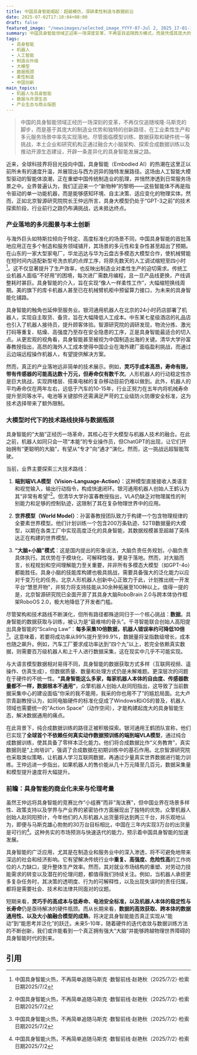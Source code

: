 ```yaml
---
title: 中国具身智能崛起：超越模仿，深耕柔性制造与数据前沿
date: 2025-07-02T17:10:04+08:00
draft: false
featured_image: "/newsimages/selected_image_YYYY-07-Jul 2, 2025_17-01-10-758.jpg"
summary: 中国具身智能领域正迎来一场深度变革，不再盲目追随西方模式，而是凭借其庞大的制造业基础和独特的创新路径，在工业柔性生产和多元服务场景中实现早期落地。尽管面临高昂的硬件成本、数据获取的挑战以及不同技术路线的探索，中国企业和研究机构正积极通过大小脑架构、合成数据训练和开源生态建设，以期克服瓶颈，迈向一个更自主、更泛化的具身智能未来。
tags: 
  - 具身智能
  - 机器人
  - 人工智能
  - 制造业升级
  - 大模型
  - 数据瓶颈
  - 柔性制造
  - 中国创新
main_topics: 
  - 机器人与具身智能
  - 数据与开源生态
  - 产业生态与商业版图
---
```


> 中国的具身智能领域正经历一场深刻的变革，不再仅仅追随埃隆·马斯克的脚步，而是基于其庞大的制造业优势和独特的创新路径，在工业柔性生产和多元服务场景中率先实现落地。尽管面临模型训练、数据获取和硬件统一等挑战，本土企业和研究机构正通过融合大小脑架构、探索合成数据训练以及推动开源生态建设，开辟一条差异化的具身智能发展之路。

近来，全球科技界将目光投向中国，具身智能（Embodied AI）的热潮在这里正以前所未有的速度升温，并展现出与西方迥异的独特发展路径。这场由人工智能大模型驱动的智能体浪潮，正在重塑中国传统制造业的肌理，并悄然渗透到日常服务场景之中。业界普遍认为，我们正迎来一个“新物种”的黎明——这些智能体不再是指令驱动的单一功能机器，而是能够感知环境、自主决策、适应变化的物理实体。然而，正如北京智源研究院院长王仲远所言，具身大模型仍处于“GPT-3之前”的技术探索阶段，行业前行之路仍布满挑战，远未抵达终点。

### 产业落地的多元图景与本土创新

与海外巨头如特斯拉倾向于特定、高度标准化的场景不同，中国具身智能的首批落地应用正在多个制造和服务领域铺开，其场景的多元性和复杂性甚至超出了预期。在山东的一家大型家电厂，华龙迅达与华为云盘古多模态大模型合作，使机械臂能在短时间内适配新型号洗衣机的点焊工序，将原先数天的人工调试缩短至四小时[^1]。这不仅显著提升了生产效率，也反映出制造业对柔性生产的迫切需求。传统工业机器人面临“不好用”的困境，每次进厂需数月编程，且一旦产品线更换，产线调整耗时甚巨。具身智能的介入，旨在实现“像人一样柔性工作”，大幅缩短换线周期。美的旗下的库卡机器人甚至已在机械臂机柜中预留算力接口，为未来的具身智能化铺路。

具身智能的触角也延伸至服务业。银河通用机器人在北京的24小时药店部署了机器人，实现自主取货、备货，旨在大幅降低人工成本。中东某七星级酒店的礼品店也引入了机器人接待员，提升顾客体验。智源研究院的调研发现，物流分拣、激光打码等重复、枯燥、高强度乃至存在安全隐患的工序，正是具身智能最适合的切入点。从更宏观的视角看，具身智能甚至被视为中国制造出海的关键。清华大学孙富春教授指出，高昂的海外人工成本使得中国企业在海外建厂面临盈利挑战，而通过云边端远程操作机器人，有望提供解决方案。

然而，真正的产业落地远非简单的技术展示。例如，**灵巧手成本高昂，寿命有限，带有传感器的可能高达数十万元，但寿命仅有数千次**。人形机器人的行动稳定性亦是巨大挑战，实现跨楼层、搭乘电梯的复杂移动目前仍难以做到。此外，机器人的平均寿命仅在两年左右，远低于汽车的10-15年，行业正努力在五年内将机械寿命提升至同等水平。电池等关键部件还需满足严苛的工业级防火防爆安全标准，这为技术选择带来了额外限制。

### 大模型时代下的技术路线抉择与数据瓶颈

具身智能的“大脑”正经历一场革命，其核心在于大模型与机器人技术的融合。在此之前，机器人如同只会一项“本能”的专业操作员，但ChatGPT的出现，让它们开始拥有“更聪明的大脑”，有望从“专才”向“通才”演化。然而，这一挑战远超智能驾驶。

当前，业界主要探索三大技术路线：

1.  **端到端VLA模型（Vision-Language-Action）**：这种模型直接接收人类语言和视觉输入，输出行动指令，构成快速闭环。银河通用机器人创始人王鹤认为其“非常有希望”[^1]。但清华大学孙富春教授指出，VLA仍缺乏对物理属性的判别能力和足够的控制轨迹，这限制了其在复杂物理世界中的应用。

2.  **世界模型（World Model）**：孙富春教授团队致力于构建一个包含物理规律的全要素世界模型。他们计划训练一个包含200万条轨迹、52TB数据量的大模型，以期在各类工厂中实现高度泛化的具身智能，其数据规模甚至超越了英伟达正在构建的世界模型。

3.  **“大脑+小脑”模式**：这是国内提出的形象说法，大脑负责任务规划，小脑负责具体执行。其优势在于模块化、可解释性强，更易于落地。然而，对大脑而言，长程规划和空间理解能力至关重要，并非所有多模态大模型（如GPT-4o）都能胜任。具身小脑的技能库构建也极具挑战，需要具备强大的泛化能力以应对千变万化的任务。北京人形机器人创新中心正致力于此，计划推出统一开发平台“慧思开物”，并努力将支持技能从30余种拓展至100种以上。值得一提的是，北京智源研究院已全面开源了其具身大脑RoboBrain 2.0与跨本体协作框架RoboOS 2.0，极大地降低了开发者门槛。

尽管架构和技术路线不断演化，但所有路径都殊途同归于一个核心挑战：**数据**。具身智能的数据获取与训练，被认为是“最难啃的骨头”。千寻智能联合创始人高阳提出具身智能的“Scaling Law”：**每多采集10倍数据，机器人错误率约可降低10倍**[^1]。这意味着，若要将成功率从99%提升至99.9%，数据量将呈指数级增长，成本也随之飙升。例如，汽车工厂要求成功率达到“四个九”以上，若完全依赖真实数据，则需要百万级机器人和上千人进行数据采集，这在现实中几乎不可能实现。

与大语言模型数据相对易得不同，具身智能的数据获取方式多样（互联网视频、遥操作、仿真生成），但数据质量、数量和处理方式仍是未解难题。更深层次的问题在于硬件的不统一性。**“具身智能这么多家，每家机器人本体的自由度、传感器数量都不一样，数据根本不通用”**，众擎机器人创始人赵同阳指出，这导致了当前数据采集中心的建设面临“你采的我不能用，我采的你也用不了”的尴尬局面。北大卢宗青副教授认为，如同电脑硬件的标准化促成了Windows和iOS的普及，机器人领域也需要统一的“Action Space”（动作空间），才能构建起庞大的具身智能生态，解决数据通用的痛点。

在此背景下，纯合成数据训练的路径正被积极探索。银河通用王鹤团队宣称，他们已实现了**全球首个不依赖任何真实动作数据预训练的端到端VLA模型**，通过纯合成数据训练，使其具备了零样本泛化能力。他们将合成数据比作“义务教育”，真实数据则是“上岗培训”，强调了合成数据在初期训练中的基石作用。北京智源研究院也采取类似策略，让机器人学习互联网数据，再通过少量真实世界数据进行能力训练。王仲远进一步指出，如果机器人的售价能从几十万元降至几百元，数据采集量和模型提升速度将大幅提升。

### 前瞻：具身智能的商业化未来与伦理考量

虽然王仲远将具身智能的竞赛比作“小组赛”而非“淘汰赛”，但中国业界在场景多样性、政策支持以及学界与产业界的紧密协作方面展现出了独特的优势。众擎机器人创始人赵同阳预计，今年他们的人形机器人出货量将达到两三千台，并乐观地认为，即便与马斯克雄心勃勃的30万台目标相比，中国在三年内实现3万台的出货量是可行的[^1]。这种务实的市场预测与快速迭代的能力，预示着中国具身智能的加速发展。

具身智能的广泛应用，尤其是在制造业和服务业中的深入渗透，将不可避免地带来深远的社会和经济影响。它有望解决传统行业中**重复、高强度、危险性高**的工作岗位的人力缺口，提升整体生产效率。然而，其对就业市场结构的重塑、对劳动力技能需求的转变以及潜在的伦理问题，都值得我们持续关注。例如，当机器人承担更多复杂任务时，其决策的透明度、行为的可解释性，以及出现失误时的责任归属，都将是需要社会、技术和法律共同面对的议题。

短期来看，**灵巧手的高成本与低寿命、电池安全标准，以及机器人本体的稳定性与长寿命**仍是亟待解决的硬件瓶颈。而从长期来看，**数据的高效获取、跨本体的数据通用性、以及大小脑融合模型的成熟**，将决定具身智能能否真正实现从“能动”到“能思考并泛化”的跃迁。未来5-10年，随着硬件的迭代收敛与数据训练方法的不断创新，我们或许能看到一个真正拥有强大“大脑”并能够跨越物理世界障碍的具身智能时代的到来。

## 引用

[^1]: 中国具身智能火热，不再简单追随马斯克 ·数智前线·赵艳秋（2025/7/2）·检索日期2025/7/2
[^2]: 中国具身智能火热，不再简单追随马斯克 - 36氪（2025/7/2）·检索日期2025/7/2
[^3]: 万字回顾首届中国AI算力大会！15+位大咖主会场演讲精华爆棚 - 智东西（2025/7/2）·检索日期2025/7/2
